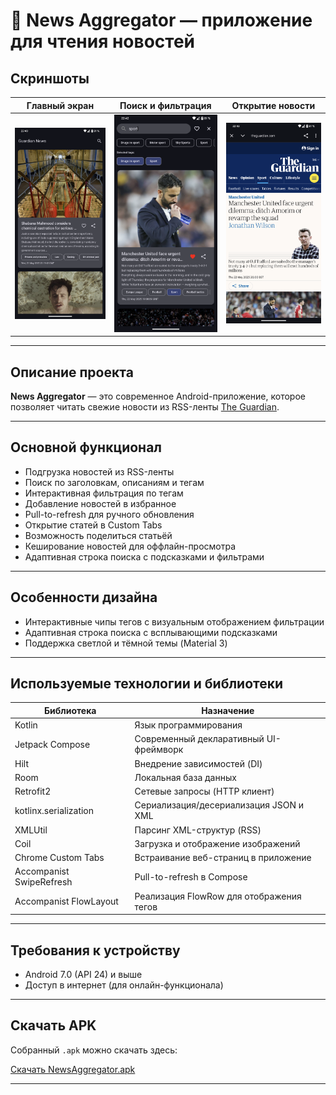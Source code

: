 # 📰 News Aggregator — приложение для чтения новостей

## Скриншоты

| Главный экран | Поиск и фильтрация | Открытие новости |
|---------------|--------------------|------------------|
| ![](screenshots/home.png) | ![](screenshots/search.png) | ![](screenshots/article.png) |

---

## Описание проекта

**News Aggregator** — это современное Android-приложение, которое позволяет читать свежие новости из RSS-ленты [The Guardian](https://www.theguardian.com).

---

## Основной функционал

- Подгрузка новостей из RSS-ленты
- Поиск по заголовкам, описаниям и тегам
- Интерактивная фильтрация по тегам
- Добавление новостей в избранное
- Pull-to-refresh для ручного обновления
- Открытие статей в Custom Tabs
- Возможность поделиться статьёй
- Кеширование новостей для оффлайн-просмотра
- Адаптивная строка поиска с подсказками и фильтрами

---

## Особенности дизайна

- Интерактивные чипы тегов с визуальным отображением фильтрации
- Адаптивная строка поиска c всплывающими подсказками
- Поддержка светлой и тёмной темы (Material 3)

---

## Используемые технологии и библиотеки

| Библиотека                    | Назначение                                          |
|-------------------------------|-----------------------------------------------------|
| Kotlin                        | Язык программирования                              |
| Jetpack Compose               | Современный декларативный UI-фреймворк             |
| Hilt                          | Внедрение зависимостей (DI)                        |
| Room                          | Локальная база данных                              |
| Retrofit2                     | Сетевые запросы (HTTP клиент)                      |
| kotlinx.serialization         | Сериализация/десериализация JSON и XML            |
| XMLUtil                       | Парсинг XML-структур (RSS)                         |
| Coil                          | Загрузка и отображение изображений                 |
| Chrome Custom Tabs            | Встраивание веб-страниц в приложение               |
| Accompanist SwipeRefresh      | Pull-to-refresh в Compose                          |
| Accompanist FlowLayout        | Реализация FlowRow для отображения тегов          |


---

## Требования к устройству

- Android 7.0 (API 24) и выше
- Доступ в интернет (для онлайн-функционала)

---

## Скачать APK

Собранный `.apk` можно скачать здесь:

 [Скачать NewsAggregator.apk](https://github.com/USERNAME/REPO/raw/main/release/NewsAggregator.apk)

---
